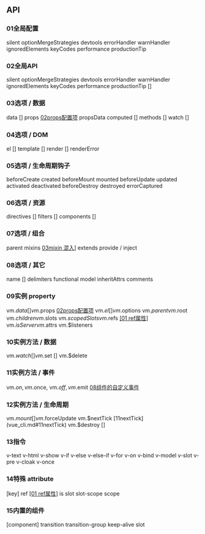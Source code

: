 ## API
### 01全局配置
silent
optionMergeStrategies
devtools
errorHandler
warnHandler
ignoredElements
keyCodes
performance
productionTip
### 02全局API
silent
optionMergeStrategies
devtools
errorHandler
warnHandler
ignoredElements
keyCodes
performance
productionTip []
### 03选项 / 数据
data []
props [02props配置项](vue_cli.md#02props配置项)
propsData
computed []
methods []
watch []
### 04选项 / DOM
el []
template []
render []
renderError
### 05选项 / 生命周期钩子
beforeCreate
created
beforeMount
mounted
beforeUpdate
updated
activated
deactivated
beforeDestroy
destroyed
errorCaptured
### 06选项 / 资源
directives []
filters []
components []
### 07选项 / 组合
parent
mixins [03mixin 混入](vue_cli.md#03mixin%20混入)]
extends
provide / inject
### 08选项 / 其它
name []
delimiters
functional
model
inheritAttrs
comments
### 09实例 property
vm.$data []
vm.$props [02props配置项](vue_cli.md#02props配置项)
vm.$el []
vm.$options
vm.$parent
vm.$root
vm.$children
vm.$slots
vm.$scopedSlots
vm.$refs  [[01 ref属性]](vue_cli.md#01%20ref属性)
vm.$isServer
vm.$attrs
vm.$listeners
### 10实例方法 / 数据
vm.$watch []
vm.$set []
vm.$delete
### 11实例方法 / 事件
vm.$on,
vm.$once,
vm.$off,
vm.$emit
[08组件的自定义事件](vue_cli.md#08组件的自定义事件)
### 12实例方法 / 生命周期
vm.$mount []
vm.$forceUpdate
vm.$nextTick [11nextTick](vue_cli.md#11nextTick)
vm.$destroy []
### 13指令
v-text
v-html
v-show
v-if
v-else
v-else-if
v-for
v-on
v-bind
v-model
v-slot
v-pre
v-cloak
v-once
### 14特殊 attribute
[key]
ref [[01 ref属性]](vue_cli.md#01%20ref属性)
is
slot
slot-scope
scope
### 15内置的组件
[component]
transition
transition-group
keep-alive
slot
